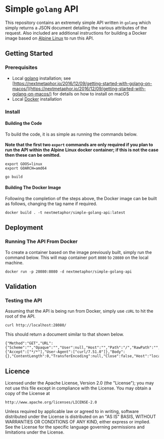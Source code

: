# Simple `golang` API
This repository contains an extremely simple API written in `golang` which simply returns a JSON document detailing the various attributes of the request. Also included are additional instructions for building a Docker image based on [Alpine Linux](https://alpinelinux.org/) to run this API.

## Getting Started

### Prerequisites
* Local [golang](https://golang.org/) installation; see [https://nextmetaphor.io/2016/12/09/getting-started-with-golang-on-macos/](https://nextmetaphor.io/2016/12/09/getting-started-with-golang-on-macos/) for details on how to install on macOS
* Local [Docker](https://www.docker.com/) installation

### Install

#### Building the Code
To build the code, it is as simple as running the commands below.<br><br>
**Note that the first two `export` commands are only required if you plan to run the API within the Alpine Linux docker container; if this is not the case then these can be omitted.**
```
export GOOS=linux
export GOARCH=amd64

go build
```

#### Building The Docker Image
Following the completion of the steps above, the Docker image can be built as follows, changing the tag name if required. 
```
docker build . -t nextmetaphor/simple-golang-api:latest
```

## Deployment

### Running The API From Docker
To create a container based on the image previously built, simply run the command below. This will map container port `8080` to `28080` on the local machine.
```
docker run -p 28080:8080 -d nextmetaphor/simple-golang-api
```

## Validation

### Testing the API
Assuming that the API is being run from Docker, simply use `cURL` to hit the root of the API.
```
curl http://localhost:28080/
```

This should return a document similar to that shown below.
```
{"Method":"GET","URL":{"Scheme":"","Opaque":"","User":null,"Host":"","Path":"/","RawPath":"","ForceQuery":false,"RawQuery":"","Fragment":""},"Proto":"HTTP/1.1","ProtoMajor":1,"ProtoMinor":1,"Header":{"Accept":["*/*"],"User-Agent":["curl/7.51.0"]},"Body":{},"ContentLength":0,"TransferEncoding":null,"Close":false,"Host":"localhost:28080","Form":null,"PostForm":null,"MultipartForm":null,"Trailer":null,"RemoteAddr":"172.17.0.1:44534","RequestURI":"/","TLS":null,"Response":null}
```

## Licence ##
Licensed under the Apache License, Version 2.0 (the "License");
you may not use this file except in compliance with the License.
You may obtain a copy of the License at

    http://www.apache.org/licenses/LICENSE-2.0

Unless required by applicable law or agreed to in writing, software
distributed under the License is distributed on an "AS IS" BASIS,
WITHOUT WARRANTIES OR CONDITIONS OF ANY KIND, either express or implied.
See the License for the specific language governing permissions and
limitations under the License.
